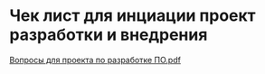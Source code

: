 # Чек лист для инциации проект разработки и внедрения
[Вопросы для проекта по разработке ПО.pdf](https://github.com/antonkuklin006/1C_Task_tracker/files/13950887/default.pdf)
